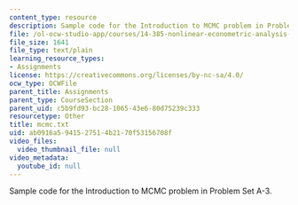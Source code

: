 ```yaml
---
content_type: resource
description: Sample code for the Introduction to MCMC problem in Problem Set A-3.
file: /ol-ocw-studio-app/courses/14-385-nonlinear-econometric-analysis-fall-2007/ab0916a5941527514b2170f53156708f_mcmc.txt
file_size: 1641
file_type: text/plain
learning_resource_types:
- Assignments
license: https://creativecommons.org/licenses/by-nc-sa/4.0/
ocw_type: OCWFile
parent_title: Assignments
parent_type: CourseSection
parent_uid: c5b9fd93-bc28-1065-43e6-80d75239c333
resourcetype: Other
title: mcmc.txt
uid: ab0916a5-9415-2751-4b21-70f53156708f
video_files:
  video_thumbnail_file: null
video_metadata:
  youtube_id: null
---
```

Sample code for the Introduction to MCMC problem in Problem Set A-3.